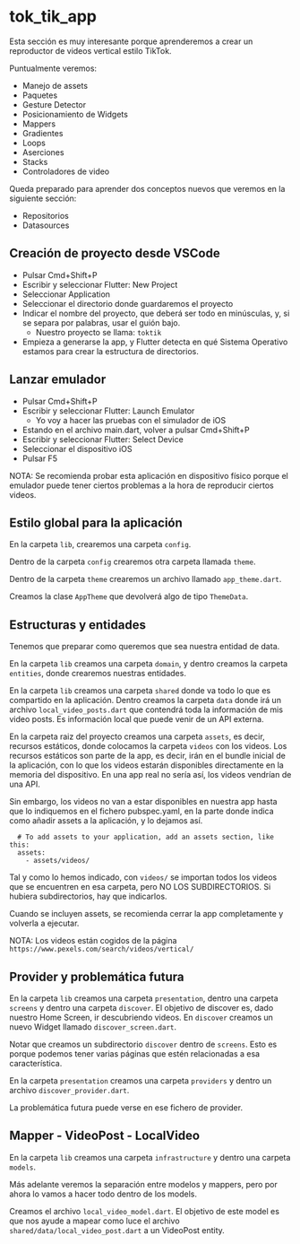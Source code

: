 # tok_tik_app

Esta sección es muy interesante porque aprenderemos a crear un reproductor de videos vertical estilo TikTok.

Puntualmente veremos:

- Manejo de assets
- Paquetes
- Gesture Detector
- Posicionamiento de Widgets
- Mappers
- Gradientes
- Loops
- Aserciones
- Stacks
- Controladores de video

Queda preparado para aprender dos conceptos nuevos que veremos en la siguiente sección:

- Repositorios
- Datasources

## Creación de proyecto desde VSCode

- Pulsar Cmd+Shift+P
- Escribir y seleccionar Flutter: New Project
- Seleccionar Application
- Seleccionar el directorio donde guardaremos el proyecto
- Indicar el nombre del proyecto, que deberá ser todo en minúsculas, y, si se separa por palabras, usar el guión bajo.
  - Nuestro proyecto se llama: `toktik`
- Empieza a generarse la app, y Flutter detecta en qué Sistema Operativo estamos para crear la estructura de directorios.

## Lanzar emulador

- Pulsar Cmd+Shift+P
- Escribir y seleccionar Flutter: Launch Emulator
  - Yo voy a hacer las pruebas con el simulador de iOS
- Estando en el archivo main.dart, volver a pulsar Cmd+Shift+P
- Escribir y seleccionar Flutter: Select Device
- Seleccionar el dispositivo iOS
- Pulsar F5

NOTA: Se recomienda probar esta aplicación en dispositivo físico porque el emulador puede tener ciertos problemas a la hora de reproducir ciertos videos.

## Estilo global para la aplicación

En la carpeta `lib`, crearemos una carpeta `config`.

Dentro de la carpeta `config` crearemos otra carpeta llamada `theme`.

Dentro de la carpeta `theme` crearemos un archivo llamado `app_theme.dart`.

Creamos la clase `AppTheme` que devolverá algo de tipo `ThemeData`.

## Estructuras y entidades

Tenemos que preparar como queremos que sea nuestra entidad de data.

En la carpeta `lib` creamos una carpeta `domain`, y dentro creamos la carpeta `entities`, donde crearemos nuestras entidades.

En la carpeta `lib` creamos una carpeta `shared` donde va todo lo que es compartido en la aplicación. Dentro creamos la carpeta `data` donde irá un archivo `local_video_posts.dart` que contendrá toda la información de mis video posts. Es información local que puede venir de un API externa.

En la carpeta raiz del proyecto creamos una carpeta `assets`, es decir, recursos estáticos, donde colocamos la carpeta `videos` con los videos. Los recursos estáticos son parte de la app, es decir, irán en el bundle inicial de la aplicación, con lo que los videos estarán disponibles directamente en la memoria del dispositivo. En una app real no sería así, los videos vendrían de una API.

Sin embargo, los videos no van a estar disponibles en nuestra app hasta que lo indiquemos en el fichero pubspec.yaml, en la parte donde indica como añadir assets a la aplicación, y lo dejamos así.

```
  # To add assets to your application, add an assets section, like this:
  assets:
    - assets/videos/
```

Tal y como lo hemos indicado, con `videos/` se importan todos los videos que se encuentren en esa carpeta, pero NO LOS SUBDIRECTORIOS. Si hubiera subdirectorios, hay que indicarlos.

Cuando se incluyen assets, se recomienda cerrar la app completamente y volverla a ejecutar.

NOTA: Los videos están cogidos de la página `https://www.pexels.com/search/videos/vertical/`

## Provider y problemática futura

En la carpeta `lib` creamos una carpeta `presentation`, dentro una carpeta `screens` y dentro una carpeta `discover`. El objetivo de discover es, dado nuestro Home Screen, ir descubriendo videos. En `discover` creamos un nuevo Widget llamado `discover_screen.dart`.

Notar que creamos un subdirectorio `discover` dentro de `screens`. Esto es porque podemos tener varias páginas que estén relacionadas a esa característica.

En la carpeta `presentation` creamos una carpeta `providers` y dentro un archivo `discover_provider.dart`.

La problemática futura puede verse en ese fichero de provider.

## Mapper - VideoPost - LocalVideo

En la carpeta `lib` creamos una carpeta `infrastructure` y dentro una carpeta `models`.

Más adelante veremos la separación entre modelos y mappers, pero por ahora lo vamos a hacer todo dentro de los models.

Creamos el archivo `local_video_model.dart`. El objetivo de este model es que nos ayude a mapear como luce el archivo `shared/data/local_video_post.dart` a un VideoPost entity.
